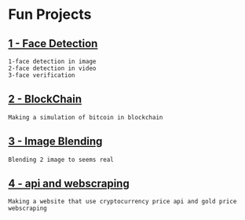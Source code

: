 # Fun Projects

## [1 - Face Detection](face_detection/README.md)

    1-face detection in image
    2-face detection in video
    3-face verification

## [2 - BlockChain](blockchain/README.md)

    Making a simulation of bitcoin in blockchain

## [3 - Image Blending](image_blending/README.md)

    Blending 2 image to seems real

## [4 - api and webscraping](api_and_webscraping/README.md)

    Making a website that use cryptocurrency price api and gold price webscraping